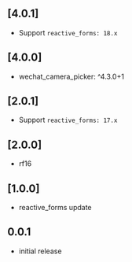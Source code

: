 ## [4.0.1]

* Support `reactive_forms: 18.x`

## [4.0.0]

* wechat_camera_picker: ^4.3.0+1

## [2.0.1]

* Support `reactive_forms: 17.x`

## [2.0.0]

* rf16

## [1.0.0]

* reactive_forms update

## 0.0.1

* initial release
